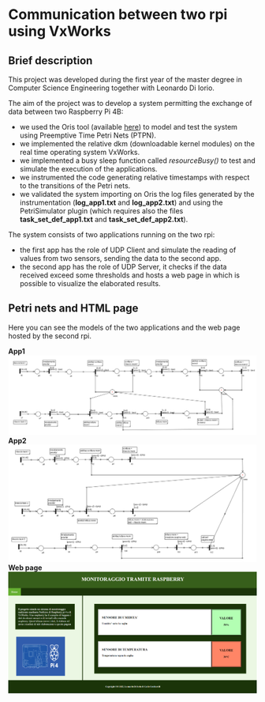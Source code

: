 # Communication between two rpi using VxWorks

## Brief description
This project was developed during the first year of the master degree in Computer Science Engineering together with Leonardo Di Iorio.

The aim of the project was to develop a system permitting the exchange of data between two Raspberry Pi 4B:

* we used the Oris tool (available [here](https://stlab.dinfo.unifi.it/oris1.0/)) to model and test the system using Preemptive Time Petri Nets (PTPN).
* we implemented the relative dkm (downloadable kernel modules) on the real time operating system VxWorks.
* we implemented a busy sleep function called *resourceBusy()* to test and simulate the execution of the applications.
* we instrumented the code generating relative timestamps with respect to the transitions of the Petri nets.
* we validated the system importing on Oris the log files generated by the instrumentation (**log_app1.txt** and **log_app2.txt**) and using the PetriSimulator plugin (which requires also the files **task_set_def_app1.txt** and **task_set_def_app2.txt**).

The system consists of two applications running on the two rpi:

* the first app has the role of UDP Client and simulate the reading of values from two sensors, sending the data to the second app.
* the second app has the role of UDP Server, it checks if the data received exceed some thresholds and hosts a web page in which is possible to visualize the elaborated results.

## Petri nets and HTML page
Here you can see the models of the two applications and the web page hosted by the second rpi.

**App1**
![App Screenshot](images/petriapp1.png)
**App2**
![App Screenshot](images/petriapp2.png)
**Web page**
![App Screenshot](images/webpage.png)